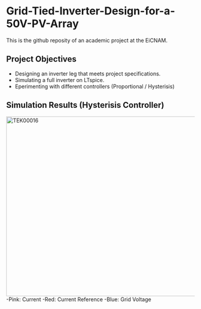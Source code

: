 # Grid-Tied-Inverter-Design-for-a-50V-PV-Array

This is the github reposity of an academic project at the EiCNAM.

## Project Objectives 
- Designing an inverter leg that meets project specifications.
- Simulating a full inverter on LTspice.
- Eperimenting with different controllers (Proportional / Hysterisis) 






## Simulation Results (Hysterisis Controller)
<img width="800" height="480" alt="TEK00016" src="https://github.com/user-attachments/assets/09620835-e3fe-4911-a918-1831ca616ee6" />
-Pink: Current 
-Red: Current Reference
-Blue: Grid Voltage
